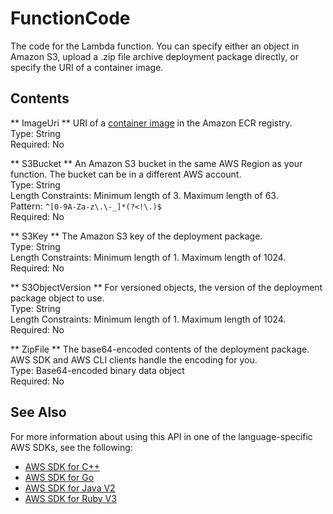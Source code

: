 # FunctionCode<a name="API_FunctionCode"></a>

The code for the Lambda function\. You can specify either an object in Amazon S3, upload a \.zip file archive deployment package directly, or specify the URI of a container image\.

## Contents<a name="API_FunctionCode_Contents"></a>

 ** ImageUri **   <a name="SSS-Type-FunctionCode-ImageUri"></a>
URI of a [container image](https://docs.aws.amazon.com/lambda/latest/dg/lambda-images.html) in the Amazon ECR registry\.  
Type: String  
Required: No

 ** S3Bucket **   <a name="SSS-Type-FunctionCode-S3Bucket"></a>
An Amazon S3 bucket in the same AWS Region as your function\. The bucket can be in a different AWS account\.  
Type: String  
Length Constraints: Minimum length of 3\. Maximum length of 63\.  
Pattern: `^[0-9A-Za-z\.\-_]*(?<!\.)$`   
Required: No

 ** S3Key **   <a name="SSS-Type-FunctionCode-S3Key"></a>
The Amazon S3 key of the deployment package\.  
Type: String  
Length Constraints: Minimum length of 1\. Maximum length of 1024\.  
Required: No

 ** S3ObjectVersion **   <a name="SSS-Type-FunctionCode-S3ObjectVersion"></a>
For versioned objects, the version of the deployment package object to use\.  
Type: String  
Length Constraints: Minimum length of 1\. Maximum length of 1024\.  
Required: No

 ** ZipFile **   <a name="SSS-Type-FunctionCode-ZipFile"></a>
The base64\-encoded contents of the deployment package\. AWS SDK and AWS CLI clients handle the encoding for you\.  
Type: Base64\-encoded binary data object  
Required: No

## See Also<a name="API_FunctionCode_SeeAlso"></a>

For more information about using this API in one of the language\-specific AWS SDKs, see the following:
+  [ AWS SDK for C\+\+](https://docs.aws.amazon.com/goto/SdkForCpp/lambda-2015-03-31/FunctionCode) 
+  [ AWS SDK for Go](https://docs.aws.amazon.com/goto/SdkForGoV1/lambda-2015-03-31/FunctionCode) 
+  [ AWS SDK for Java V2](https://docs.aws.amazon.com/goto/SdkForJavaV2/lambda-2015-03-31/FunctionCode) 
+  [ AWS SDK for Ruby V3](https://docs.aws.amazon.com/goto/SdkForRubyV3/lambda-2015-03-31/FunctionCode) 